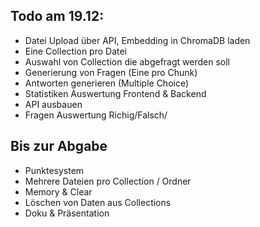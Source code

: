 ## Todo am 19.12:
- Datei Upload über API, Embedding in ChromaDB laden
- Eine Collection pro Datei
- Auswahl von Collection die abgefragt werden soll
- Generierung von Fragen (Eine pro Chunk)
- Antworten generieren (Multiple Choice)
- Statistiken Auswertung Frontend & Backend
- API ausbauen
- Fragen Auswertung Richig/Falsch/

## Bis zur Abgabe
- Punktesystem
- Mehrere Dateien pro Collection / Ordner
- Memory & Clear
- Löschen von Daten aus Collections
- Doku & Präsentation